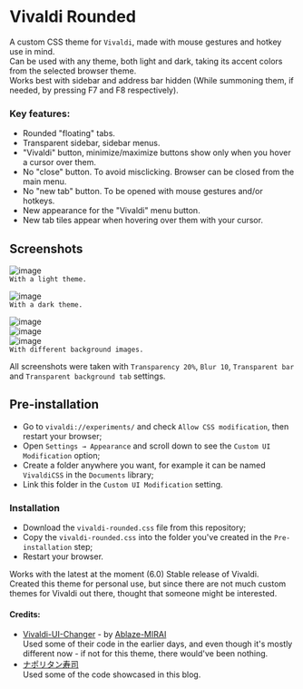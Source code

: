 # Vivaldi Rounded
A custom CSS theme for `Vivaldi`, made with mouse gestures and hotkey use in mind.   
Can be used with any theme, both light and dark, taking its accent colors from the selected browser theme.   
Works best with sidebar and address bar hidden (While summoning them, if needed, by pressing F7 and F8 respectively).   

### Key features:

* Rounded "floating" tabs.    
* Transparent sidebar, sidebar menus.    
* "Vivaldi" button, minimize/maximize buttons show only when you hover a cursor over them.    
* No "close" button. To avoid misclicking. Browser can be closed from the main menu.    
* No "new tab" button. To be opened with mouse gestures and/or hotkeys.    
* New appearance for the "Vivaldi" menu button.    
* New tab tiles appear when hovering over them with your cursor.

## Screenshots   

![image](https://user-images.githubusercontent.com/118981482/236997494-20ca71e7-ce0a-4a9e-b1c1-df8dd0d9c3e0.png)     
`With a light theme.`   

![image](https://user-images.githubusercontent.com/118981482/236997353-29c2f32b-978b-4c87-b9c1-6a00487295f4.png)     
`With a dark theme.`   

![image](https://user-images.githubusercontent.com/118981482/236997000-0879a22c-fef5-49de-abce-643cf2ef4053.png)     
![image](https://user-images.githubusercontent.com/118981482/236997211-ca7e6084-e997-46a8-b159-d94836d9b962.png)     
![image](https://user-images.githubusercontent.com/118981482/236997683-24650b2c-ad09-41d4-aa64-97c175c182b7.png)    
`With different background images.`   

All screenshots were taken with `Transparency 20%`, `Blur 10`, `Transparent bar` and `Transparent background tab` settings.

## Pre-installation     
* Go to `vivaldi://experiments/`  and check `Allow CSS modification`, then restart your browser;     
* Open `Settings → Appearance` and scroll down to see the `Custom UI Modification` option;    
* Create a folder anywhere you want, for example it can be named `VivaldiCSS` in the `Documents` library;     
* Link this folder in the `Custom UI Modification` setting.    
### Installation    
* Download the `vivaldi-rounded.css` file from this repository;    
* Copy the `vivaldi-rounded.css` into the folder you've created in the `Pre-installation` step;     
* Restart your browser.

Works with the latest at the moment (6.0) Stable release of Vivaldi.    
Created this theme for personal use, but since there are not much custom themes for Vivaldi out there, thought that someone might be interested.

#### Credits:    

* [Vivaldi-UI-Changer](https://github.com/Ablaze-MIRAI/Vivaldi-UI-Changer) - by [Ablaze-MIRAI](https://github.com/Ablaze-MIRAI)    
Used some of their code in the earlier days, and even though it's mostly different now - if not for this theme, there would've been nothing.    
* [ナポリタン寿司](https://www.naporitansushi.com/)     
Used some of the code showcased in this blog.
